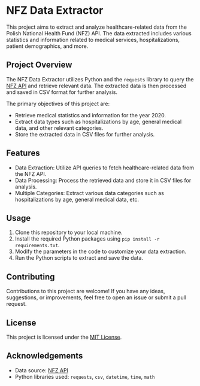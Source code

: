 # NFZ Data Extractor

This project aims to extract and analyze healthcare-related data from the Polish National Health Fund (NFZ) API. The data extracted includes various statistics and information related to medical services, hospitalizations, patient demographics, and more.

## Project Overview

The NFZ Data Extractor utilizes Python and the `requests` library to query the [NFZ API](https://api.nfz.gov.pl/app-stat-api-jgp/#swagger) and retrieve relevant data. The extracted data is then processed and saved in CSV format for further analysis.

The primary objectives of this project are:
- Retrieve medical statistics and information for the year 2020.
- Extract data types such as hospitalizations by age, general medical data, and other relevant categories.
- Store the extracted data in CSV files for further analysis.

## Features

- Data Extraction: Utilize API queries to fetch healthcare-related data from the NFZ API.
- Data Processing: Process the retrieved data and store it in CSV files for analysis.
- Multiple Categories: Extract various data categories such as hospitalizations by age, general medical data, etc.

## Usage

1. Clone this repository to your local machine.
2. Install the required Python packages using `pip install -r requirements.txt`.
3. Modify the parameters in the code to customize your data extraction.
4. Run the Python scripts to extract and save the data.

## Contributing

Contributions to this project are welcome! If you have any ideas, suggestions, or improvements, feel free to open an issue or submit a pull request.

## License

This project is licensed under the [MIT License](LICENSE).

## Acknowledgements

- Data source: [NFZ API](https://api.nfz.gov.pl/app-stat-api-jgp/#swagger)
- Python libraries used: `requests`, `csv`, `datetime`, `time`, `math`
